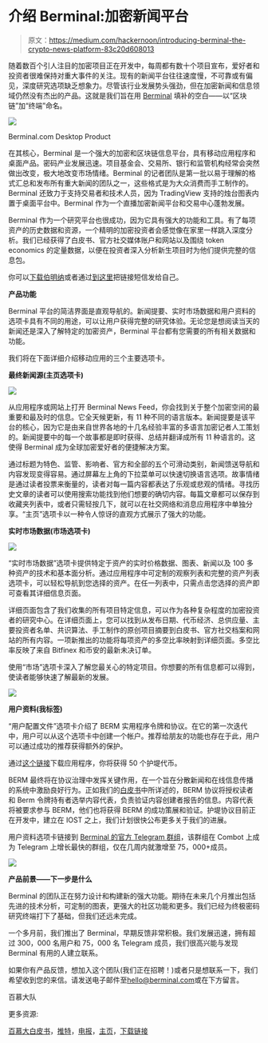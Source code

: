 # 介绍 Berminal:加密新闻平台

> 原文：<https://medium.com/hackernoon/introducing-berminal-the-crypto-news-platform-83c20d608013>

随着数百个引人注目的加密项目正在开发中，每周都有数十个项目宣布，爱好者和投资者很难保持对重大事件的关注。现有的新闻平台往往速度慢，不可靠或有偏见，深度研究选项缺乏想象力。尽管该行业发展势头强劲，但在加密新闻和信息领域仍然没有杰出的产品。这就是我们旨在用 [Berminal](https://berminal.app.link/medium-download) 填补的空白——以“区块链”加“终端”命名。

![](img/c40dfab187f3c8d66562866d3fcd90bb.png)

Berminal.com Desktop Product

在其核心，Berminal 是一个强大的加密和区块链信息平台，具有移动应用程序和桌面产品。密码产业发展迅速。项目基金会、交易所、银行和监管机构经常会突然做出改变，极大地改变市场情绪。Berminal 的记者团队是第一批以易于理解的格式汇总和发布所有重大新闻的团队之一，这些格式是为大众消费而手工制作的。Berminal 还致力于支持交易者和技术人员，因为 TradingView 支持的烛台图表内置于桌面平台中。Berminal 作为一个直播加密新闻平台和交易中心蓬勃发展。

Berminal 作为一个研究平台也很成功，因为它具有强大的功能和工具。有了每项资产的历史数据和资源，一个精明的加密投资者会感觉像在家里一样跳入深度分析。我们已经获得了白皮书、官方社交媒体账户和网站以及围绕 token economics 的定量数据，以便在投资者深入分析新生项目时为他们提供完整的信息包。

你可以[下载伯明纳](http://berminal.app.link/medium-download)或者通过[到这里](http://berminal.app.link/medium-download)把链接短信发给自己。

**产品功能**

Berminal 平台的简洁界面是直观导航的。新闻提要、实时市场数据和用户资料的选项卡具有不同的用途，可以让用户获得完整的研究体验。无论您是想阅读当天的新闻还是深入了解特定的加密资产，Berminal 平台都有您需要的所有相关数据和功能。

我们将在下面详细介绍移动应用的三个主要选项卡。

**最终新闻源(主页选项卡)**

![](img/a1901bc7192f3d3b14205d2747407828.png)

从应用程序或网站上打开 Berminal News Feed，你会找到关于整个加密空间的最重要和最及时的信息。它全天候更新，有 11 种不同的语言版本。新闻提要是该平台的核心，因为它是由来自世界各地的十几名经验丰富的多语言加密记者人工策划的。新闻提要中的每一个故事都是即时获得、总结并翻译成所有 11 种语言的。这使得 Berminal 成为全球加密爱好者的便捷解决方案。

通过标题为特色、监管、影响者、官方和全部的五个可滑动类别，新闻馈送导航和内容发现变得容易。通过屏幕左上角的下拉菜单可以快速切换语言选项。故事情绪是通过读者投票来衡量的，读者对每一篇内容都表达了乐观或悲观的情绪。寻找历史文章的读者可以使用搜索功能找到他们想要的确切内容。每篇文章都可以保存到收藏夹列表中，或者只需轻按几下，就可以在社交网络和消息应用程序中单独分享。“主页”选项卡以一种令人惊讶的直观方式展示了强大的功能。

**实时市场数据(市场选项卡)**

![](img/0bc01329d59f7ac6a6d24a2e54fd4e3d.png)

“实时市场数据”选项卡提供特定于资产的实时价格数据、图表、新闻以及 100 多种资产的技术和基本面分析。通过应用程序中可定制的观察列表和完整的资产列表选项卡，可以轻松导航到您选择的资产。在任一列表中，只需点击您选择的资产即可查看其详细信息页面。

详细页面包含了我们收集的所有项目特定信息，可以作为各种复杂程度的加密投资者的研究中心。在详细页面上，您可以找到从发布日期、代币经济、总供应量、主要投资者名单、共识算法、手工制作的原创项目摘要到白皮书、官方社交档案和网站的所有内容。一项新推出的功能将每项资产的多空比率映射到详细页面。多空比率反映了来自 Bitfinex 和币安的最新未决订单。

使用“市场”选项卡深入了解您最关心的特定项目。你想要的所有信息都可以得到，使读者能够快速了解最新的发展。

![](img/0ddf8698b87302b8f222f1ad57dca848.png)

**用户资料(我标签)**

“用户配置文件”选项卡介绍了 BERM 实用程序令牌和协议。在它的第一次迭代中，用户可以从这个选项卡中创建一个帐户。推荐给朋友的功能也存在于此，用户可以通过成功的推荐获得额外的保护。

通过[这个链接](http://berminal.app.link/medium-download)下载应用程序，你将获得 50 个护堤代币。

BERM 最终将在协议治理中发挥关键作用，在一个旨在分散新闻和在线信息传播的系统中激励良好行为。正如我们的[白皮书](https://protocol.berminal.com/)中所详述的，BERM 协议将授权读者和 Berm 令牌持有者选举内容代表，负责验证内容创建者报告的信息。内容代表将被要求参与 BERM，他们也将获得 BERM 的成功策展和验证。护堤协议目前正在开发中，建立在 IOST 之上，我们计划很快公布更多关于我们的进展。

用户资料选项卡链接到 [Berminal 的官方 Telegram 群组](https://telegram.me/berminal)，该群组在 Combot 上成为 Telegram 上增长最快的群组，仅在几周内就激增至 75，000+成员。

![](img/770c6ca5621a8ab684183850b2a7dc1c.png)

**产品前景——下一步是什么**

Berminal 的团队正在努力设计和构建新的强大功能。期待在未来几个月推出包括先进的技术分析，可定制的图表，更强大的社区功能和更多。我们已经为终极密码研究终端打下了基础，但我们还远未完成。

一个多月前，我们推出了 Berminal，早期反馈非常积极。我们发展迅速，拥有超过 300，000 名用户和 75，000 名 Telegram 成员，我们很高兴能与发现 Berminal 有用的人建立联系。

如果你有产品反馈，想加入这个团队(我们正在招聘！)或者只是想联系一下，我们希望收到您的来信。请发送电子邮件至[hello@berminal.com](mailto:hello@berminal.com)或在下方留言。

百慕大队

更多资源:

[百慕大白皮书](http://protocol.berminal.com)，[推特](https://www.twitter.com/berminalapp)，[电报](http://t.me/berminal)，[主页](https://www.berminal.com)，[下载链接](https://berminal.app.link/medium-download)